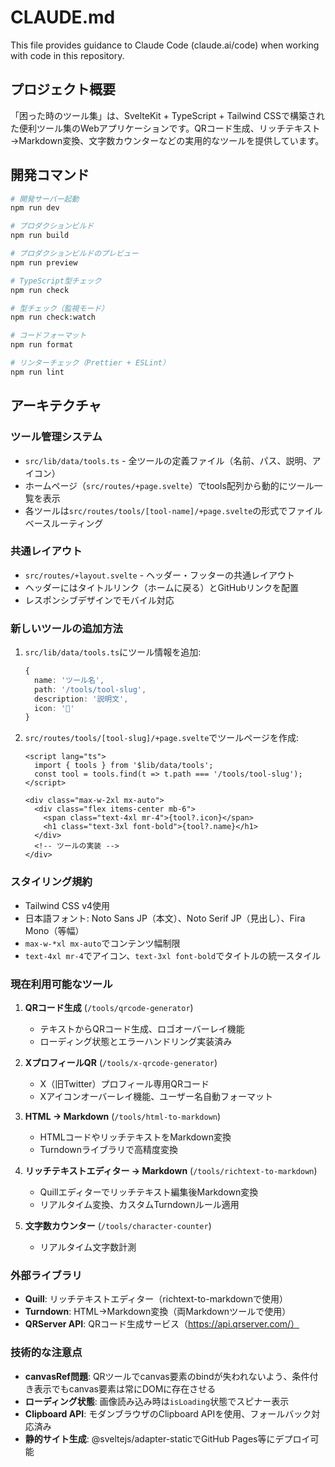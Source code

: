 # CLAUDE.md

This file provides guidance to Claude Code (claude.ai/code) when working with code in this repository.

## プロジェクト概要

「困った時のツール集」は、SvelteKit + TypeScript + Tailwind CSSで構築された便利ツール集のWebアプリケーションです。QRコード生成、リッチテキスト→Markdown変換、文字数カウンターなどの実用的なツールを提供しています。

## 開発コマンド

```bash
# 開発サーバー起動
npm run dev

# プロダクションビルド
npm run build

# プロダクションビルドのプレビュー
npm run preview

# TypeScript型チェック
npm run check

# 型チェック（監視モード）
npm run check:watch

# コードフォーマット
npm run format

# リンターチェック（Prettier + ESLint）
npm run lint
```

## アーキテクチャ

### ツール管理システム
- `src/lib/data/tools.ts` - 全ツールの定義ファイル（名前、パス、説明、アイコン）
- ホームページ（`src/routes/+page.svelte`）でtools配列から動的にツール一覧を表示
- 各ツールは`src/routes/tools/[tool-name]/+page.svelte`の形式でファイルベースルーティング

### 共通レイアウト
- `src/routes/+layout.svelte` - ヘッダー・フッターの共通レイアウト
- ヘッダーにはタイトルリンク（ホームに戻る）とGitHubリンクを配置
- レスポンシブデザインでモバイル対応

### 新しいツールの追加方法

1. `src/lib/data/tools.ts`にツール情報を追加:
   ```typescript
   {
     name: 'ツール名',
     path: '/tools/tool-slug',
     description: '説明文',
     icon: '📱'
   }
   ```

2. `src/routes/tools/[tool-slug]/+page.svelte`でツールページを作成:
   ```svelte
   <script lang="ts">
     import { tools } from '$lib/data/tools';
     const tool = tools.find(t => t.path === '/tools/tool-slug');
   </script>
   
   <div class="max-w-2xl mx-auto">
     <div class="flex items-center mb-6">
       <span class="text-4xl mr-4">{tool?.icon}</span>
       <h1 class="text-3xl font-bold">{tool?.name}</h1>
     </div>
     <!-- ツールの実装 -->
   </div>
   ```

### スタイリング規約

- Tailwind CSS v4使用
- 日本語フォント: Noto Sans JP（本文）、Noto Serif JP（見出し）、Fira Mono（等幅）
- `max-w-*xl mx-auto`でコンテンツ幅制限
- `text-4xl mr-4`でアイコン、`text-3xl font-bold`でタイトルの統一スタイル

### 現在利用可能なツール

1. **QRコード生成** (`/tools/qrcode-generator`)
   - テキストからQRコード生成、ロゴオーバーレイ機能
   - ローディング状態とエラーハンドリング実装済み

2. **XプロフィールQR** (`/tools/x-qrcode-generator`)
   - X（旧Twitter）プロフィール専用QRコード
   - Xアイコンオーバーレイ機能、ユーザー名自動フォーマット

3. **HTML → Markdown** (`/tools/html-to-markdown`)
   - HTMLコードやリッチテキストをMarkdown変換
   - Turndownライブラリで高精度変換

4. **リッチテキストエディター → Markdown** (`/tools/richtext-to-markdown`)
   - Quillエディターでリッチテキスト編集後Markdown変換
   - リアルタイム変換、カスタムTurndownルール適用

5. **文字数カウンター** (`/tools/character-counter`)
   - リアルタイム文字数計測

### 外部ライブラリ

- **Quill**: リッチテキストエディター（richtext-to-markdownで使用）
- **Turndown**: HTML→Markdown変換（両Markdownツールで使用）
- **QRServer API**: QRコード生成サービス（https://api.qrserver.com/）

### 技術的な注意点

- **canvasRef問題**: QRツールでcanvas要素のbindが失われないよう、条件付き表示でもcanvas要素は常にDOMに存在させる
- **ローディング状態**: 画像読み込み時は`isLoading`状態でスピナー表示
- **Clipboard API**: モダンブラウザのClipboard APIを使用、フォールバック対応済み
- **静的サイト生成**: @sveltejs/adapter-staticでGitHub Pages等にデプロイ可能